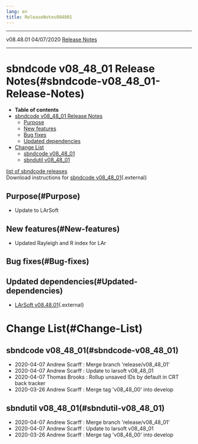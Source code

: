 ```yaml
---
lang: en
title: ReleaseNotes084801
---
```


  ----------- ------------ -- -- ------------------------------------------------------
  v08.48.01   04/07/2020         [Release Notes](ReleaseNotes084801.html)
  ----------- ------------ -- -- ------------------------------------------------------



sbndcode v08\_48\_01 Release Notes(#sbndcode-v08_48_01-Release-Notes)
======================================================================================

-   **Table of contents**
-   [sbndcode v08\_48\_01 Release
    Notes](#sbndcode-v08_48_01-Release-Notes)
    -   [Purpose](#Purpose)
    -   [New features](#New-features)
    -   [Bug fixes](#Bug-fixes)
    -   [Updated dependencies](#Updated-dependencies)
-   [Change List](#Change-List)
    -   [sbndcode v08\_48\_01](#sbndcode-v08_48_01)
    -   [sbndutil v08\_48\_01](#sbndutil-v08_48_01)

[list of sbndcode
releases](List_of_SBND_code_releases.html)\
Download instructions for [sbndcode
v08\_48\_01](http://scisoft.fnal.gov/scisoft/bundles/sbnd/v08_48_01/sbndcode-v08_48_01.html){.external}



Purpose(#Purpose)
----------------------------------

-   Update to LArSoft



New features(#New-features)
--------------------------------------------

-   Updated Rayleigh and R index for LAr



Bug fixes(#Bug-fixes)
--------------------------------------



Updated dependencies(#Updated-dependencies)
------------------------------------------------------------

-   [LArSoft
    v08.48.01](https://cdcvs.fnal.gov/redmine/projects/larsoft/wiki/ReleaseNotes084801){.external}



Change List(#Change-List)
==========================================



sbndcode v08\_48\_01(#sbndcode-v08_48_01)
----------------------------------------------------------

-   2020-04-07 Andrew Scarff : Merge branch \'release/v08\_48\_01\'
-   2020-04-07 Andrew Scarff : Update to larsoft v08\_48\_01
-   2020-04-07 Thomas Brooks : Rollup unsaved IDs by default in CRT back
    tracker
-   2020-03-26 Andrew Scarff : Merge tag \'v08\_48\_00\' into develop



sbndutil v08\_48\_01(#sbndutil-v08_48_01)
----------------------------------------------------------

-   2020-04-07 Andrew Scarff : Merge branch \'release/v08\_48\_01\'
-   2020-04-07 Andrew Scarff : Update to larsoft v08\_48\_01
-   2020-03-26 Andrew Scarff : Merge tag \'v08\_48\_00\' into develop
